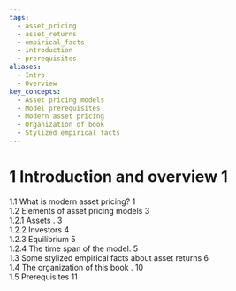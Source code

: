 ```yaml
---
tags:
  - asset_pricing
  - asset_returns
  - empirical_facts
  - introduction
  - prerequisites
aliases:
  - Intro
  - Overview
key_concepts:
  - Asset pricing models
  - Model prerequisites
  - Modern asset pricing
  - Organization of book
  - Stylized empirical facts
---
```


# 1 Introduction and overview 1  

1.1 What is modern asset pricing? 1   
1.2 Elements of asset pricing models 3   
1.2.1 Assets . 3   
1.2.2 Investors 4   
1.2.3 Equilibrium 5   
1.2.4 The time span of the model. 5   
1.3 Some stylized empirical facts about asset returns 6   
1.4 The organization of this book . 10   
1.5 Prerequisites 11  
